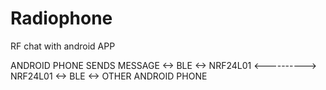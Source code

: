 # Radiophone
RF chat with android APP


ANDROID PHONE SENDS MESSAGE <-> BLE <-> NRF24L01 <----------> NRF24L01 <-> BLE <-> OTHER ANDROID PHONE
